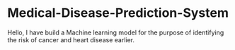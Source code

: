 # Medical-Disease-Prediction-System
Hello, I have build a Machine learning model for the purpose of identifying the risk of cancer and heart disease earlier.
